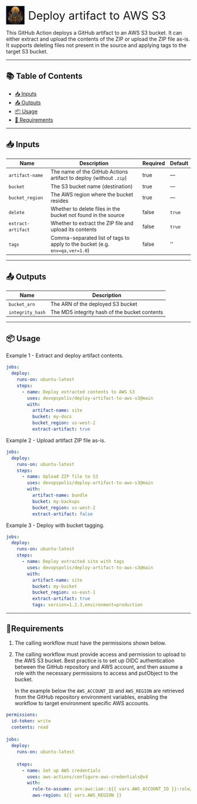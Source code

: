 <div style="display: flex; align-items: center;">
  <img src="logo.png" alt="Logo" width="50" height="50" style="margin-right: 10px;"/>
  <span style="font-size: 2.2em;">Deploy artifact to AWS S3</span>
</div>

<p>
This GitHub Action deploys a GitHub artifact to an AWS S3 bucket. It can either extract and upload the contents of the ZIP or upload the ZIP file as-is. It supports deleting files not present in the source and applying tags to the target S3 bucket.
</p>

---

## 📚 Table of Contents

- [📥 Inputs](#inputs)
- [📤 Outputs](#outputs)
- [📦 Usage](#usage)
- [🚦 Requirements](#requirements)

---
<!-- trunk-ignore(markdownlint/MD033) -->
<a id="inputs"></a>
## 📥 Inputs

| Name               | Description                                                                 | Required | Default |
| ------------------ | --------------------------------------------------------------------------- | -------- | ------- |
| `artifact-name`    | The name of the GitHub Actions artifact to deploy (without `.zip`)          | true     | —       |
| `bucket`           | The S3 bucket name (destination)                                            | true     | —       |
| `bucket_region`    | The AWS region where the bucket resides                                     | true     | —       |
| `delete`           | Whether to delete files in the bucket not found in the source               | false    | `true`  |
| `extract-artifact` | Whether to extract the ZIP file and upload its contents                     | false    | `true`  |
| `tags`             | Comma-separated list of tags to apply to the bucket (e.g. `env=qa,ver=1.0`) | false    | ''      |

---
<!-- trunk-ignore(markdownlint/MD033) -->
<a id="outputs"></a>
## 📤 Outputs

| Name             | Description                                   |
| ---------------- | --------------------------------------------- |
| `bucket_arn`     | The ARN of the deployed S3 bucket             |
| `integrity_hash` | The MD5 integrity hash of the bucket contents |

---
<!-- trunk-ignore(markdownlint/MD033) -->
<a id="usage"></a>
## 📦 Usage

Example 1 - Extract and deploy artifact contents.

```yaml
jobs:
  deploy:
    runs-on: ubuntu-latest
    steps:
      - name: Deploy extracted contents to AWS S3
        uses: devopspolis/deploy-artifact-to-aws-s3@main
        with:
          artifact-name: site
          bucket: my-docs
          bucket_region: us-west-2
          extract-artifact: true
```

Example 2 - Upload artifact ZIP file as-is.

```yaml
jobs:
  deploy:
    runs-on: ubuntu-latest
    steps:
      - name: Upload ZIP file to S3
        uses: devopspolis/deploy-artifact-to-aws-s3@main
        with:
          artifact-name: bundle
          bucket: my-backups
          bucket_region: us-west-2
          extract-artifact: false
```

Example 3 - Deploy with bucket tagging.

```yaml
jobs:
  deploy:
    runs-on: ubuntu-latest
    steps:
      - name: Deploy extracted site with tags
        uses: devopspolis/deploy-artifact-to-aws-s3@main
        with:
          artifact-name: site
          bucket: my-bucket
          bucket_region: us-east-1
          extract-artifact: true
          tags: version=1.2.3,environment=production
```
---
<!-- trunk-ignore(markdownlint/MD033) -->
<a id="requirements"></a>
## 🚦Requirements

1. The calling workflow must have the permissions shown below.
1. The calling workflow must provide access and permission to upload to the AWS S3 bucket. Best practice is to set up OIDC authentication between the GitHub repository and AWS account, and then assume a role with the necessary permissions to access and putObject to the bucket.

   In the example below the `AWS_ACCOUNT_ID` and `AWS_REGION` are retrieved from the GitHub repository environment variables, enabling the workflow to target environment specific AWS accounts.

```yaml
permissions:
  id-token: write
  contents: read

jobs:
  deploy:
    runs-on: ubuntu-latest

    steps:
      - name: Set up AWS credentials
        uses: aws-actions/configure-aws-credentials@v4
        with:
          role-to-assume: arn:aws:iam::${{ vars.AWS_ACCOUNT_ID }}:role/deploy-artifact-to-aws-s3-role
          aws-region: ${{ vars.AWS_REGION }}
```
